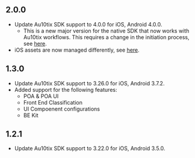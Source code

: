 ## 2.0.0

- Update Au10tix SDK support to 4.0.0 for iOS, Android 4.0.0.
  - This is a new major version for the native SDK that now works with Au10tix workflows. This requires a change in the initiation process, see [here](https://github.com/au10tixmobile/flutter_au10tix_sample/tree/main?tab=readme-ov-file#preparing-the-sdk).
- iOS assets are now managed differently, see [here](https://github.com/au10tixmobile/flutter_au10tix_sample/tree/main?tab=readme-ov-file#asset-management-ios-only).

## 1.3.0

- Update Au10tix SDK support to 3.26.0 for iOS, Android 3.7.2.
- Added support for the following features:
  - POA & POA UI
  - Front End Classification
  - UI Compoenent configurations
  - BE Kit

## 1.2.1

- Update Au10tix SDK support to 3.22.0 for iOS, Android 3.5.0.
